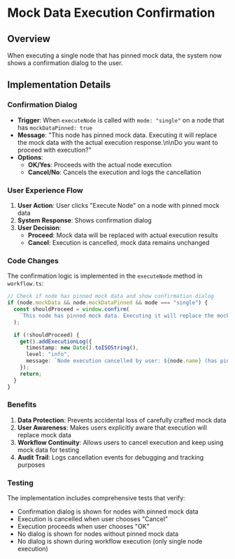 # Mock Data Execution Confirmation

## Overview

When executing a single node that has pinned mock data, the system now shows a confirmation dialog to the user.

## Implementation Details

### Confirmation Dialog

- **Trigger**: When `executeNode` is called with `mode: "single"` on a node that has `mockDataPinned: true`
- **Message**: "This node has pinned mock data. Executing it will replace the mock data with the actual execution response.\n\nDo you want to proceed with execution?"
- **Options**:
  - **OK/Yes**: Proceeds with the actual node execution
  - **Cancel/No**: Cancels the execution and logs the cancellation

### User Experience Flow

1. **User Action**: User clicks "Execute Node" on a node with pinned mock data
2. **System Response**: Shows confirmation dialog
3. **User Decision**:
   - **Proceed**: Mock data will be replaced with actual execution results
   - **Cancel**: Execution is cancelled, mock data remains unchanged

### Code Changes

The confirmation logic is implemented in the `executeNode` method in `workflow.ts`:

```typescript
// Check if node has pinned mock data and show confirmation dialog
if (node.mockData && node.mockDataPinned && mode === "single") {
  const shouldProceed = window.confirm(
    `This node has pinned mock data. Executing it will replace the mock data with the actual execution response.\n\nDo you want to proceed with execution?`
  );

  if (!shouldProceed) {
    get().addExecutionLog({
      timestamp: new Date().toISOString(),
      level: "info",
      message: `Node execution cancelled by user: ${node.name} (has pinned mock data)`,
    });
    return;
  }
}
```

### Benefits

1. **Data Protection**: Prevents accidental loss of carefully crafted mock data
2. **User Awareness**: Makes users explicitly aware that execution will replace mock data
3. **Workflow Continuity**: Allows users to cancel execution and keep using mock data for testing
4. **Audit Trail**: Logs cancellation events for debugging and tracking purposes

### Testing

The implementation includes comprehensive tests that verify:

- Confirmation dialog is shown for nodes with pinned mock data
- Execution is cancelled when user chooses "Cancel"
- Execution proceeds when user chooses "OK"
- No dialog is shown for nodes without pinned mock data
- No dialog is shown during workflow execution (only single node execution)
